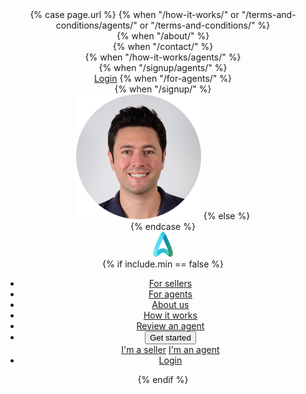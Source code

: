   <header>
  {% case page.url %}
  {% when "/how-it-works/" or "/terms-and-conditions/agents/" or "/terms-and-conditions/" %}
    <nav class="row navbar navbar-how-it-works navbar-toggleable-md navbar-light {% if include.min == true %} min {% endif %}">
  {% when "/about/" %}
    <nav class="row navbar navbar-cus navbar-toggleable-md navbar-light {% if include.min == true %} min {% endif %}">
  {% when "/contact/" %}
    <nav class="row navbar navbar-cus navbar-toggleable-md navbar-light {% if include.min == true %} min {% endif %}">
  {% when "/how-it-works/agents/" %}
    <nav class="row navbar navbar-how-it-works navbar-cus navbar-toggleable-md navbar-light {% if include.min == true %} min {% endif %}">
  {% when "/signup/agents/" %}
    <nav class="row d-flex navbar navbar-signup signup-agents navbar-toggleable-md navbar-light {% if include.min == true %} min {% endif %}">
        <a href="http://app.heyagents.com.au/access/login" class="secondary-header-cta">Login</a>
  {% when "/for-agents/" %}
    <nav class="row navbar navbar-toggleable-md navbar-light {% if include.min == true %} min {% endif %}">
  {% when "/signup/" %}
    <nav class="row navbar navbar-signup navbar-signup-sellers navbar-toggleable-md navbar-light {% if include.min == true %} min {% endif %}">
        <img src='/assets/img/matthew-gregory-profile-picture.png' class="hidden rounded-circle top-image wider-img">
  {% else %}
    <nav class="row navbar navbar-toggleable-md navbar-light {% if include.min == true %} min {% endif %}">
{% endcase %}
      <div class="col-xs-3 header-branding">
        <img src="/assets/img/logo.png" alt="Hey Agents logo" height="40" class="logo" onclick='document.location.href="/"'>
      </div>
      {% if include.min == false %}
      <div class="col-xs-9 header-navigation">
        <ul class='main-menu'>
          <li><a href='/'>For sellers</a></li>
          <li><a href='/for-agents/'>For agents</a></li>
          <li><a href='/about/'>About us</a></li>
          <li><a href='/how-it-works/'>How it works</a></li>  
          <li><a href='/review/'>Review an agent</a></li>
          <li style="position:relative"><button class="primary-header-cta">Get started</button>
              <div class="mt-4 dropdown-menu">
                <a class="dropdown-item" href="/signup/">I'm a seller</a>
                <a class="dropdown-item" href="/signup/agents">I'm an agent</a>
              </div>
          </li>
          <li><a href="http://app.heyagents.com.au/access/login" class="secondary-header-cta">Login</a></li>
        </ul>
      </div>
      <div class="responsive-nav-btn"></div>
      <div class="responsive-close-nav-btn"></div>
      {% endif %}
    </nav>
  </header>
